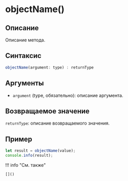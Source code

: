 # objectName()

## Описание
Описание метода.

## Синтаксис
```javascript
objectName(argument: type) : returnType
```

## Аргументы
- `argument` (type, обязательно): описание аргумента.

## Возвращаемое значение
`returnType`: описание возвращаемого значения.

## Пример
```javascript linenums="1"
let result = objectName(value);
console.info(result);
```

!!! info "См. также"

    []()

